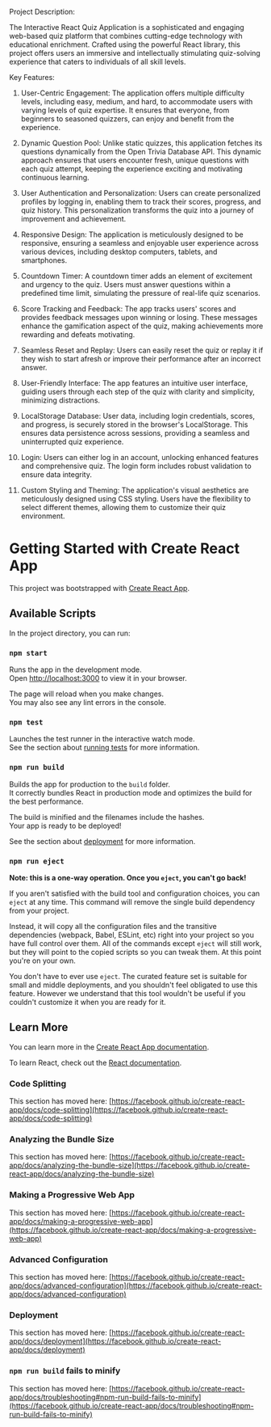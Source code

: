Project Description:

The Interactive React Quiz Application is a sophisticated and engaging web-based quiz platform that combines cutting-edge technology with educational enrichment. Crafted using the powerful React library, this project offers users an immersive and intellectually stimulating quiz-solving experience that caters to individuals of all skill levels.


Key Features:

1. User-Centric Engagement: The application offers multiple difficulty levels, including easy, medium, and hard, to accommodate users with varying levels of quiz expertise. It ensures that everyone, from beginners to seasoned quizzers, can enjoy and benefit from the experience.

2. Dynamic Question Pool: Unlike static quizzes, this application fetches its questions dynamically from the Open Trivia Database API. This dynamic approach ensures that users encounter fresh, unique questions with each quiz attempt, keeping the experience exciting and motivating continuous learning.

3. User Authentication and Personalization: Users can create personalized profiles by logging in, enabling them to track their scores, progress, and quiz history. This personalization transforms the quiz into a journey of improvement and achievement.

4. Responsive Design: The application is meticulously designed to be responsive, ensuring a seamless and enjoyable user experience across various devices, including desktop computers, tablets, and smartphones.

5. Countdown Timer: A countdown timer adds an element of excitement and urgency to the quiz. Users must answer questions within a predefined time limit, simulating the pressure of real-life quiz scenarios.

6. Score Tracking and Feedback: The app tracks users' scores and provides feedback messages upon winning or losing. These messages enhance the gamification aspect of the quiz, making achievements more rewarding and defeats motivating.

7. Seamless Reset and Replay: Users can easily reset the quiz or replay it if they wish to start afresh or improve their performance after an incorrect answer.

8. User-Friendly Interface: The app features an intuitive user interface, guiding users through each step of the quiz with clarity and simplicity, minimizing distractions.

9. LocalStorage Database: User data, including login credentials, scores, and progress, is securely stored in the browser's LocalStorage. This ensures data persistence across sessions, providing a seamless and uninterrupted quiz experience.

10. Login: Users can either log in an account, unlocking enhanced features and comprehensive quiz. The login form includes robust validation to ensure data integrity.

11. Custom Styling and Theming: The application's visual aesthetics are meticulously designed using CSS styling. Users have the flexibility to select different themes, allowing them to customize their quiz environment.



# Getting Started with Create React App

This project was bootstrapped with [Create React App](https://github.com/facebook/create-react-app).

## Available Scripts

In the project directory, you can run:

### `npm start`

Runs the app in the development mode.\
Open [http://localhost:3000](http://localhost:3000) to view it in your browser.

The page will reload when you make changes.\
You may also see any lint errors in the console.

### `npm test`

Launches the test runner in the interactive watch mode.\
See the section about [running tests](https://facebook.github.io/create-react-app/docs/running-tests) for more information.

### `npm run build`

Builds the app for production to the `build` folder.\
It correctly bundles React in production mode and optimizes the build for the best performance.

The build is minified and the filenames include the hashes.\
Your app is ready to be deployed!

See the section about [deployment](https://facebook.github.io/create-react-app/docs/deployment) for more information.

### `npm run eject`

**Note: this is a one-way operation. Once you `eject`, you can't go back!**

If you aren't satisfied with the build tool and configuration choices, you can `eject` at any time. This command will remove the single build dependency from your project.

Instead, it will copy all the configuration files and the transitive dependencies (webpack, Babel, ESLint, etc) right into your project so you have full control over them. All of the commands except `eject` will still work, but they will point to the copied scripts so you can tweak them. At this point you're on your own.

You don't have to ever use `eject`. The curated feature set is suitable for small and middle deployments, and you shouldn't feel obligated to use this feature. However we understand that this tool wouldn't be useful if you couldn't customize it when you are ready for it.

## Learn More




You can learn more in the [Create React App documentation](https://facebook.github.io/create-react-app/docs/getting-started).

To learn React, check out the [React documentation](https://reactjs.org/).

### Code Splitting

This section has moved here: [https://facebook.github.io/create-react-app/docs/code-splitting](https://facebook.github.io/create-react-app/docs/code-splitting)

### Analyzing the Bundle Size

This section has moved here: [https://facebook.github.io/create-react-app/docs/analyzing-the-bundle-size](https://facebook.github.io/create-react-app/docs/analyzing-the-bundle-size)

### Making a Progressive Web App

This section has moved here: [https://facebook.github.io/create-react-app/docs/making-a-progressive-web-app](https://facebook.github.io/create-react-app/docs/making-a-progressive-web-app)

### Advanced Configuration

This section has moved here: [https://facebook.github.io/create-react-app/docs/advanced-configuration](https://facebook.github.io/create-react-app/docs/advanced-configuration)

### Deployment

This section has moved here: [https://facebook.github.io/create-react-app/docs/deployment](https://facebook.github.io/create-react-app/docs/deployment)

### `npm run build` fails to minify

This section has moved here: [https://facebook.github.io/create-react-app/docs/troubleshooting#npm-run-build-fails-to-minify](https://facebook.github.io/create-react-app/docs/troubleshooting#npm-run-build-fails-to-minify)
